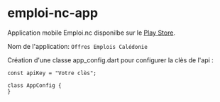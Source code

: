 # emploi-nc-app

Application mobile Emploi.nc disponilbe sur le [Play Store](https://play.google.com/store/apps/details?id=com.github.adriens.nc.emploi&hl=fr).

Nom de l'application: `Offres Emplois Calédonie`

Création d'une classe app_config.dart pour configurer la clès de l'api :

```
const apiKey = "Votre clès";

class AppConfig {
}
```
